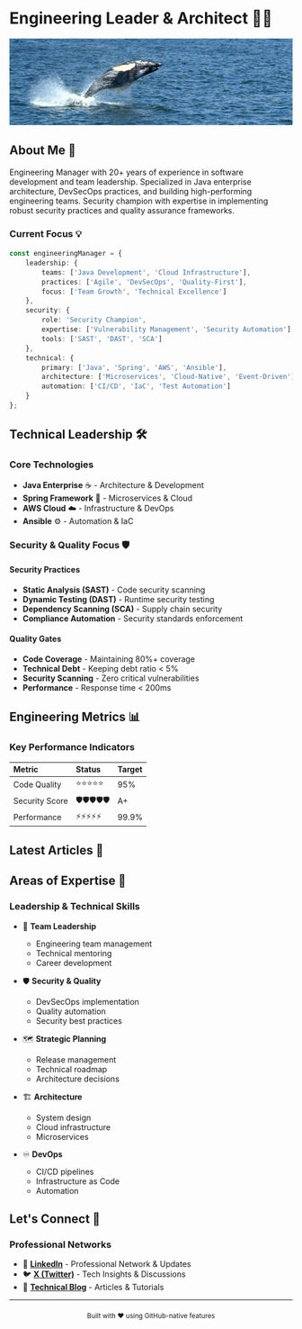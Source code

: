 # Engineering Leader & Architect 👨‍💻

<div align="center">
  <img src="assets/images/github-header-image.png" alt="banner" />
</div>

## About Me 🎯

Engineering Manager with 20+ years of experience in software development and team leadership. Specialized in Java enterprise architecture, DevSecOps practices, and building high-performing engineering teams. Security champion with expertise in implementing robust security practices and quality assurance frameworks.

### Current Focus 💡

```typescript
const engineeringManager = {
    leadership: {
        teams: ['Java Development', 'Cloud Infrastructure'],
        practices: ['Agile', 'DevSecOps', 'Quality-First'],
        focus: ['Team Growth', 'Technical Excellence']
    },
    security: {
        role: 'Security Champion',
        expertise: ['Vulnerability Management', 'Security Automation'],
        tools: ['SAST', 'DAST', 'SCA']
    },
    technical: {
        primary: ['Java', 'Spring', 'AWS', 'Ansible'],
        architecture: ['Microservices', 'Cloud-Native', 'Event-Driven'],
        automation: ['CI/CD', 'IaC', 'Test Automation']
    }
};
```

## Technical Leadership 🛠️

### Core Technologies

- **Java Enterprise** ☕ - Architecture & Development
- **Spring Framework** 🍃 - Microservices & Cloud
- **AWS Cloud** ☁️ - Infrastructure & DevOps
- **Ansible** ⚙️ - Automation & IaC

### Security & Quality Focus 🛡️

#### Security Practices
- **Static Analysis (SAST)** - Code security scanning
- **Dynamic Testing (DAST)** - Runtime security testing
- **Dependency Scanning (SCA)** - Supply chain security
- **Compliance Automation** - Security standards enforcement

#### Quality Gates
- **Code Coverage** - Maintaining 80%+ coverage
- **Technical Debt** - Keeping debt ratio < 5%
- **Security Scanning** - Zero critical vulnerabilities
- **Performance** - Response time < 200ms

## Engineering Metrics 📊

### Key Performance Indicators

| Metric | Status | Target |
|:--|:--|:--|
| Code Quality | ⭐⭐⭐⭐⭐ | 95% |
| Security Score | 🛡️🛡️🛡️🛡️🛡️ | A+ |
| Performance | ⚡⚡⚡⚡⚡ | 99.9% |

## Latest Articles 📝

<!-- BLOG-POST-LIST:START -->
<!-- This section is automatically updated by GitHub Actions -->
<!-- BLOG-POST-LIST:END -->

## Areas of Expertise 🎯

### Leadership & Technical Skills

- 👥 **Team Leadership**
  - Engineering team management
  - Technical mentoring
  - Career development

- 🛡️ **Security & Quality**
  - DevSecOps implementation
  - Quality automation
  - Security best practices

- 🗺️ **Strategic Planning**
  - Release management
  - Technical roadmap
  - Architecture decisions

- 🏗️ **Architecture**
  - System design
  - Cloud infrastructure
  - Microservices

- ♾️ **DevOps**
  - CI/CD pipelines
  - Infrastructure as Code
  - Automation

## Let's Connect 🤝

### Professional Networks

- 💼 **[LinkedIn](https://linkedin.com/in/samarthyasaurabh)** - Professional Network & Updates
- 🐦 **[X (Twitter)](https://twitter.com/PahadiPandit)** - Tech Insights & Discussions
- 📝 **[Technical Blog](https://blog.samarthya.me)** - Articles & Tutorials

---

<div align="center">
  <sub>Built with ❤️ using GitHub-native features</sub>
</div>